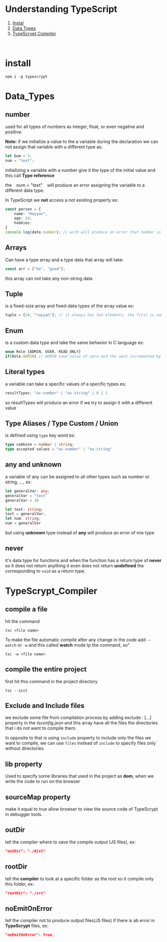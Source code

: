 # Understanding TypeScript

1. [Instal](#install)
2. [Data Types](#Data_Types)
3. [TypeScrypt Compiler](#TypeScrypt_Compiler)

<br>

# install

``` cli
npm i -g typescrypt
```

# Data_Types 

## number 

used for all types of numbers as integer, float, or even negative and positive.

**Note:** if we initialize a value to the a variable during the declaration we can not assign that variable with a different type as:

``` ts
let bum = 5;
num = "text";
```

initializing a variable with a number give it the type of the initial value and this call **Type reference**

the ` ` num = "text" ` ` will produce an error assigning the variable to a different data type.

In TypeScript we **not** access a not existing property ex:

``` ts
const person = {
    name: "Rayyan",
    age: 24,
    hobbies: 
}
console.log(date.number); // with will produce an error that number is not a property in person object
```

## Arrays

 Can have a type array and a type data that array will take:

``` ts
const arr = ["he", "good"];
```

this array can not take any non-string data 

## Tuple

is a fixed-size array and fixed-data types of the array value ex:

``` ts
tuple = [24, "rayyan"]; // it always has two elements, the first is number and the second is string
```

## Enum

 is a custom data type and take the same behavior in C language ex:

``` ts
enum Role {ADMIN, USER, READ_ONLY}
if(Role.ADMIN) // ADMIN take value of zero and the next incremented by one and so on
```

## Literal types

a variable can take a specific values of a specific types es:

``` ts
resultTypes: "as-number" | "as-string" | 0 | 1
```

so resultTypes will produce an error if we try to assign it with a different value

## Type Aliases / Type Custom / Union

is defined using `type` key word ex:

```ts 
type combine = number | string; 
type accepted values = "as-number" | "as-string"

``` 

## any and unknown 

a variable of any can be assigned to all other types such as number or string, ..., ex:

```ts
let generalVar: any;
generalVar = "text"
generalVar = 10

let text: string;
text = generalVar;
let num: string;
num = generalVar
```

but using **unknown** type instead of **any** will produce an error of mis type

## never

it's data type for functions and when the function has a return type of **never** so it does not return anything it even does not return **undefined** the corresponding to `void` as a return type.

# TypeScrypt_Compiler

## compile a file

hit the command

``` cli
tsc <file name>
```

To make the file automatic compile after any change in the code add `--watch` or `-w` and this called **watch** mode tp the command, so"

``` cli
tsc -w <file name>
```

## compile the entire project

first hit this command in the project directory

``` cli
tsc --init
```

## Exclude and Include files

we exclude some file from compilation process by adding exclude : [...] property in the *tsconfig.json* and this array have all the files the directories that i do not want to compile them.

In opposite to that is using `include` property to include only the files we want to compile, we can use `files` instead of `include` to specify files only without directories.

## lib property

Used to specify some libraries that used in the project as **dom**, when we write the code to run on the browser

## sourceMap property

make it equal to true allow browser to view the source code of TypeScrypt in debugger tools.

## outDir

tell the compiler where to save the compile output (JS files), ex:

``` json
"outDir": "./dist"
```

## rootDir

tell the **compiler** to look at a specific folder as the root so it compile only this folder, ex:

``` json
"rootDir": "./src"
```

## noEmitOnError

 tell the compiler not to produce output files(JS files) if there is ab error in **TypeScrypt** files, ex:

``` json
"noEmitOnError": true,
````


